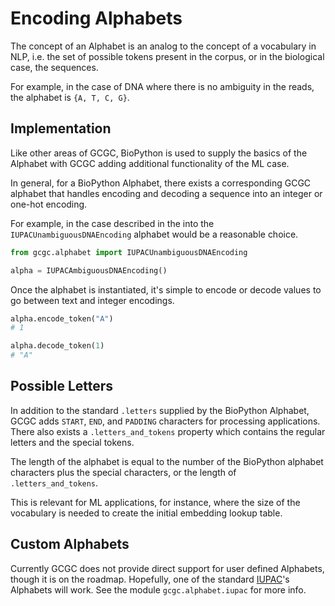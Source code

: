 # Encoding Alphabets

The concept of an Alphabet is an analog to the concept of a vocabulary in NLP, i.e. the set of
possible tokens present in the corpus, or in the biological case, the sequences.

For example, in the case of DNA where there is no ambiguity in the reads, the alphabet is `{A, T, C, G}`.

## Implementation

Like other areas of GCGC, BioPython is used to supply the basics of the Alphabet with GCGC adding
additional functionality of the ML case.

In general, for a BioPython Alphabet, there exists a corresponding GCGC alphabet that handles
encoding and decoding a sequence into an integer or one-hot encoding.

For example, in the case described in the into the `IUPACUnambiguousDNAEncoding` alphabet would be a
reasonable choice.

```python
from gcgc.alphabet import IUPACUnambiguousDNAEncoding

alpha = IUPACAmbiguousDNAEncoding()
```

Once the alphabet is instantiated, it's simple to encode or decode values to go between text and
integer encodings.

```python
alpha.encode_token("A")
# 1

alpha.decode_token(1)
# "A"
```

## Possible Letters

In addition to the standard `.letters` supplied by the BioPython Alphabet, GCGC adds `START`, `END`,
and `PADDING` characters for processing applications. There also exists a `.letters_and_tokens`
property which contains the regular letters and the special tokens.

The length of the alphabet is equal to the number of the BioPython alphabet characters plus the
special characters, or the length of `.letters_and_tokens`.

This is relevant for ML applications, for instance, where the size of the vocabulary is needed to
create the initial embedding lookup table.

## Custom Alphabets

Currently GCGC does not provide direct support for user defined Alphabets, though it is on the
roadmap. Hopefully, one of the standard [IUPAC](https://iupac.org/)'s Alphabets will work. See
the module `gcgc.alphabet.iupac` for more info.
